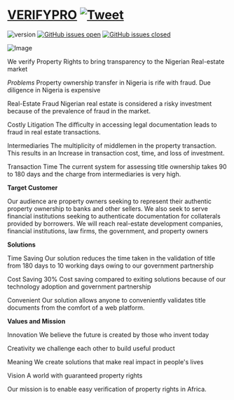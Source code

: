 # [VERIFYPRO](http://verifypro.org) [![Tweet](https://img.shields.io/twitter/url/http/shields.io.svg?style=social&logo=twitter)](https://twitter.com/intent/tweet?url=https://www.verifypro.org/product/material-kit-react&text=Check%20verifypr)

![version](https://img.shields.io/badge/version-2.0.0-blue.svg) [![GitHub issues open](https://img.shields.io/github/issues/creativetimofficial/material-kit-react.svg)](https://github.com/creativetimofficial/material-kit-react/issues?q=is%3Aopen+is%3Aissue) [![GitHub issues closed](https://img.shields.io/github/issues-closed-raw/creativetimofficial/material-kit-react.svg)](https://github.com/creativetimofficial/material-kit-react/issues?q=is%3Aissue+is%3Aclosed)

![Image](https://github.com/tomideadeoye/New-VPB/blob/master/src/assets/images/newsletter.png?raw=true)

We verify Property Rights to bring transparency to the Nigerian Real-estate market

_Problems_
Property ownership transfer in Nigeria is rife with fraud.
Due diligence in Nigeria is expensive

Real-Estate Fraud
Nigerian real estate is considered a risky investment because of the prevalence of fraud in the market.

Costly Litigation
The difficulty in accessing legal documentation leads to fraud in real estate transactions.

Intermediaries
The multiplicity of middlemen in the property transaction. This results in an Increase in transaction cost, time, and loss of investment.

Transaction Time
The current system for assessing title ownership takes 90 to 180 days and the charge from intermediaries is very high.

**Target Customer**

Our audience are property owners seeking to represent their authentic property ownership to banks and other sellers. We also seek to serve financial institutions seeking to authenticate documentation for collaterals provided by borrowers. We will reach real-estate development companies, financial institutions, law firms, the government, and property owners

**Solutions**

Time Saving
Our solution reduces the time taken in the validation of title from 180 days to 10 working days owing to our government partnership

Cost Saving
30% Cost saving compared to exiting solutions because of our technology adoption and government partnership

Convenient
Our solution allows anyone to conveniently validates title documents from the comfort of a web platform.

**Values and Mission**

Innovation
We believe the future is created by those who invent today

Creativity
we challenge each other to build useful product

Meaning
We create solutions that make real impact in people's lives

Vision
A world with guaranteed property rights

Our mission is to enable easy verification of property rights in Africa.
